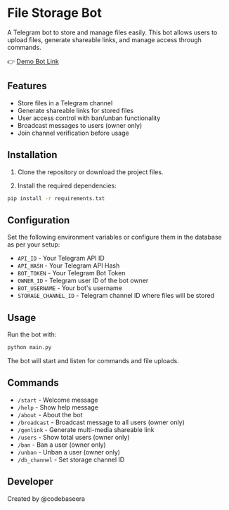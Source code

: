 # File Storage Bot

A Telegram bot to store and manage files easily. This bot allows users to upload files, generate shareable links, and manage access through commands.

👉 [Demo Bot Link](https://t.me/FileStorageX_Bot?start=_tgr_cu4Iz5llOWE1)

## Features

- Store files in a Telegram channel
- Generate shareable links for stored files
- User access control with ban/unban functionality
- Broadcast messages to users (owner only)
- Join channel verification before usage

## Installation

1. Clone the repository or download the project files.

2. Install the required dependencies:

```bash
pip install -r requirements.txt
```

## Configuration

Set the following environment variables or configure them in the database as per your setup:

- `API_ID` - Your Telegram API ID
- `API_HASH` - Your Telegram API Hash
- `BOT_TOKEN` - Your Telegram Bot Token
- `OWNER_ID` - Telegram user ID of the bot owner
- `BOT_USERNAME` - Your bot's username
- `STORAGE_CHANNEL_ID` - Telegram channel ID where files will be stored

## Usage

Run the bot with:

```bash
python main.py
```

The bot will start and listen for commands and file uploads.

## Commands

- `/start` - Welcome message
- `/help` - Show help message
- `/about` - About the bot
- `/broadcast` - Broadcast message to all users (owner only)
- `/genlink` - Generate multi-media shareable link
- `/users` - Show total users (owner only)
- `/ban` - Ban a user (owner only)
- `/unban` - Unban a user (owner only)
- `/db_channel` - Set storage channel ID

## Developer

Created by @codebaseera
